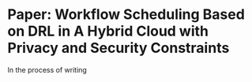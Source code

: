 # Paper: Workflow Scheduling Based on DRL in A Hybrid Cloud with Privacy and Security Constraints
In the process of writing
